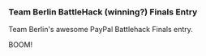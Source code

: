 ### Team Berlin BattleHack (winning?) Finals Entry

Team Berlin's awesome PayPal Battlehack Finals entry.

BOOM!

